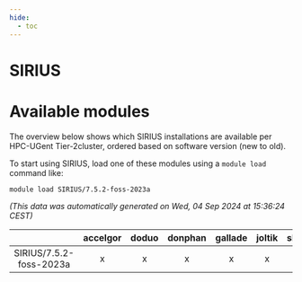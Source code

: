 ```yaml
---
hide:
  - toc
---
```


SIRIUS
======

# Available modules


The overview below shows which SIRIUS installations are available per HPC-UGent Tier-2cluster, ordered based on software version (new to old).

To start using SIRIUS, load one of these modules using a `module load` command like:

```shell
module load SIRIUS/7.5.2-foss-2023a
```

*(This data was automatically generated on Wed, 04 Sep 2024 at 15:36:24 CEST)*  

| |accelgor|doduo|donphan|gallade|joltik|shinx|skitty|
| :---: | :---: | :---: | :---: | :---: | :---: | :---: | :---: |
|SIRIUS/7.5.2-foss-2023a|x|x|x|x|x|x|x|
